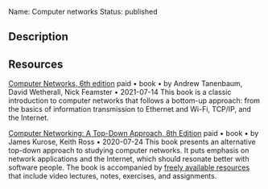 Name: Computer networks
Status: published

## Description

## Resources

[Computer Networks, 6th edition](https://www.pearson.com/en-us/subject-catalog/p/computer-networks/P200000003188/9780137523214)
paid • book • by Andrew Tanenbaum, David Wetherall, Nick Feamster • 2021-07-14
This book is a classic introduction to computer networks that follows a bottom-up approach: from the basics of information transmission to Ethernet and Wi-Fi, TCP/IP, and the Internet.

[Computer Networking: A Top-Down Approach, 8th Edition](https://www.pearson.com/en-us/subject-catalog/p/computer-networking/P200000003334/9780135928615)
paid • book • by James Kurose, Keith Ross • 2020-07-24
This book presents an alternative top-down approach to studying computer networks. It puts emphasis on network applications and the Internet, which should resonate better with software people. The book is accompanied by [freely available resources](http://gaia.cs.umass.edu/kurose_ross/lectures.php) that include video lectures, notes, exercises, and assignments.
